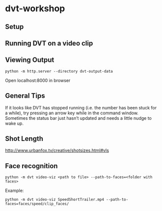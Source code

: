 # dvt-workshop


## Setup
 
## Running DVT on a video clip
 
## Viewing Output
```
python -m http.server --directory dvt-output-data
```
Open localhost:8000 in browser
 
## General Tips
If it looks like DVT has stopped running (i.e. the number has been stuck for a while), try pressing an arrow key while in the command window. Sometimes the status bar just hasn’t updated and needs a little nudge to wake up.

## Shot Length
http://www.urbanfox.tv/creative/shotsizes.html#vls

## Face recognition
```
python -m dvt video-viz <path to file> --path-to-faces=<folder with faces>
```

Example:
```
python -m dvt video-viz SpeedShortTrailer.mp4 --path-to-faces=faces/speed/clip_faces/
```
